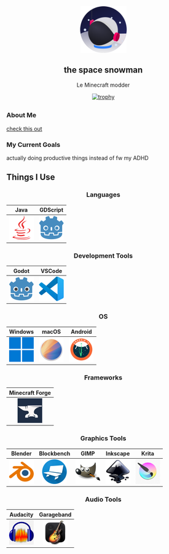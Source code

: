 <div align="center">
  <img width="121" src="assets/userProfile2.png"  alt="Qualified Profile Picture"/>
  <h2 align="center">the space snowman</h2>
  <p align="center"> Le Minecraft modder </p>
</div>

<div align="center">

[![trophy](https://github-profile-trophy.vercel.app/?username=gyuka08&no-bg=false&no-frame=true&theme=chalk)](https://github.com/ryo-ma/github-profile-trophy)

</div>

##

### About Me

[check this out](GREENTEXT.md)

### My Current Goals
actually doing productive things instead of fw my ADHD

## Things I Use

<div align="center">

### Languages

| Java | GDScript |
|:----:|:--------:|
|  <img src="https://github.com/devicons/devicon/blob/master/icons/java/java-plain.svg" title="Java"  alt="Java" width="64" height="64"/> | <img src="https://github.com/devicons/devicon/blob/master/icons/godot/godot-plain.svg" title="GDScript"  alt="GDScript" width="64" height="64"/> | 

### Development Tools

| Godot | VSCode |
|:-----:|:------:|
| <img src="https://github.com/devicons/devicon/blob/master/icons/godot/godot-original.svg" title="Godot"  alt="Godot" width="64" height="64"/> | <img src="https://github.com/devicons/devicon/blob/master/icons/vscode/vscode-original.svg" title="VSCode"  alt="VSCode" width="64" height="64"/> 

### OS
| Windows | macOS | Android |
|:-------:|:-----:|:-------:|
| <img src="https://github.com/devicons/devicon/blob/master/icons/windows11/windows11-original.svg" title="Windows"  alt="Windows" width="64" height="64"/> | <img src="https://github.com/gyuka08/gyuka08/blob/main/assets/icons/macOS/Sequoia.png" title="macOS"  alt="macOS" width="64" height="64"/> | <img src="https://github.com/gyuka08/gyuka08/blob/main/assets/icons/Android/Android%2014.png" title="Android"  alt="Android" width="64" height="64"/> |

### Frameworks
| Minecraft Forge |
|:---------------:|
| <img src="https://github.com/gyuka08/gyuka08/blob/main/assets/icons/Minecraft Forge/Forge.jpg" title="Minecraft Forge"  alt="Minecraft Forge" width="64" height="64"/> |
### Graphics Tools
| Blender | Blockbench | GIMP | Inkscape | Krita |
|:-------:|:----------:|:----:|:--------:|:-----:|
| <img src="https://github.com/devicons/devicon/blob/master/icons/blender/blender-original.svg" title="Blender"  alt="Blender" width="64" height="64"/> | <img src="https://github.com/gyuka08/gyuka08/blob/main/assets/icons/Blockbench/Blockbench.png" title="Blockbench"  alt="Blockbench" width="64" height="64"/> |<img src="https://github.com/devicons/devicon/blob/master/icons/gimp/gimp-original.svg" title="GIMP"  alt="GIMP" width="64" height="64"/> | <img src="https://github.com/devicons/devicon/blob/master/icons/inkscape/inkscape-original.svg" title="Inkscape"  alt="Inkscape" width="64" height="64"/> | <img src="https://github.com/gyuka08/gyuka08/blob/main/assets/icons/Krita/Krita.png" title="Krita"  alt="Krita" width="64" height="64"/> |

### Audio Tools
| Audacity | Garageband |
|:--------:|:----------:|
| <img src="https://github.com/gyuka08/gyuka08/blob/main/assets/icons/Audacity/Audacity.png" title="Audacity"  alt="Audacity" width="64" height="64"/> | <img src="https://github.com/gyuka08/gyuka08/blob/main/assets/icons/Garageband/Garageband%2010.4.png" title="Garageband"  alt="Garageband" width="64" height="64"/> | 
